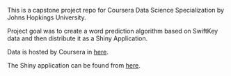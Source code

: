 This is a capstone project repo for Coursera Data Science Specialization by Johns Hopkings University. 

Project goal was to create a word prediction algorithm based on SwiftKey data and then distribute it as a Shiny Application.

Data is hosted by Coursera in [here](https://d396qusza40orc.cloudfront.net/dsscapstone/dataset/Coursera-SwiftKey.zip). 

The Shiny application can be found from [here](https://zavolainen.shinyapps.io/NextWordPredictionApp/).
